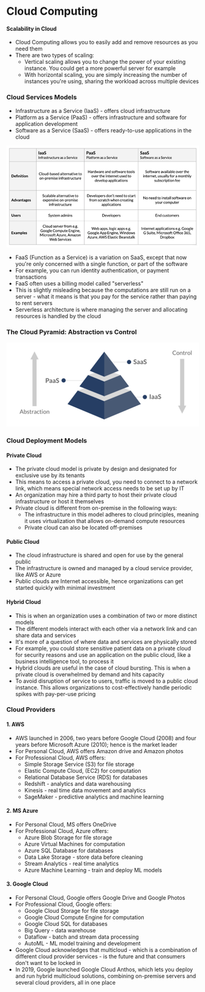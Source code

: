 # Cloud Computing

#### Scalability in Cloud
* Cloud Computing allows you to easily add and remove resources as you need them
* There are two types of scaling:
    * Vertical scaling allows you to change the power of your existing instance. You could get a more powerful server for example
    * With horizontal scaling, you are simply increasing the number of instances you're using, sharing the workload across multiple devices

### Cloud Services Models
* Infrastructure as a Service (IaaS) - offers cloud infrastructure
* Platform as a Service (PaaS) - offers infrastructure and software for application development
* Software as a Service (SaaS) - offers ready-to-use applications in the cloud

![Cloud Services Models](https://github.com/IsaacMwendwa/Data-Engineering-Track-DataCamp/blob/main/Images/Cloud-Services-Models.PNG "Cloud Services Models")

* FaaS (Function as a Service) is a variation on SaaS, except that now you're only concerned with a single function, or part of the software
* For example, you can run identity authentication, or payment transactions
* FaaS often uses a billing model called "serverless"
* This is slightly misleading because the computations are still run on a server - what it means is that you pay for the service rather than paying to rent servers
* Serverless architecture is where managing the server and allocating resources is handled by the cloud 

### The Cloud Pyramid: Abstraction vs Control
![Cloud Pyramid](https://github.com/IsaacMwendwa/Data-Engineering-Track-DataCamp/blob/main/Images/Cloud-Pyramid.PNG "Cloud Pyramid")

### Cloud Deployment Models
#### Private Cloud
* The private cloud model is private by design and designated for exclusive use by its tenants
* This means to access a private cloud, you need to connect to a network link, which means special network access needs to be set up by IT
* An organization may hire a third party to host their private cloud infrastructure or host it themselves
* Private cloud is different from on-premise in the following ways:
   * The infrastructure in this model adheres to cloud principles, meaning it uses virtualization that allows on-demand compute resources
   * Private cloud can also be located off-premises

#### Public Cloud
* The cloud infrastructure is shared and open for use by the general public
* The infrastructure is owned and managed by a cloud service provider, like AWS or Azure
* Public clouds are Internet accessible, hence organizations can get started quickly with minimal investment

#### Hybrid Cloud
* This is when an organization uses a combination of two or more distinct models
* The different models interact with each other via a network link and can share data and services
* It's more of a question of where data and services are physically stored
* For example, you could store sensitive patient data on a private cloud for security reasons and use an application on the public cloud, like a business intelligence tool, to process it
* Hybrid clouds are useful in the case of cloud bursting. This is when a private cloud is overwhelmed by demand and hits capacity
* To avoid disruption of service to users, traffic is moved to a public cloud instance. This allows organizations to cost-effectively handle periodic spikes with pay-per-use pricing

### Cloud Providers
#### 1. AWS
* AWS launched in 2006, two years before Google Cloud (2008) and four years before Microsoft Azure (2010); hence is the market leader
* For Personal Cloud, AWS offers Amazon drive and Amazon photos
* For Professional Cloud, AWS offers:
   * Simple Storage Service (S3) for file storage
   * Elastic Compute Cloud, (EC2) for computation
   * Relational Database Service (RDS) for databases
   * Redshift - analytics and data warehousing
   * Kinesis - real time data movement and analytics
   * SageMaker - predictive analytics and machine learning

#### 2. MS Azure
* For Personal Cloud, MS offers OneDrive
* For Professional Cloud, Azure offers:
   * Azure Blob Storage for file storage
   * Azure Virtual Machines for computation
   * Azure SQL Database for databases
   * Data Lake Storage - store data before cleaning
   * Stream Analytics - real time analytics
   * Azure Machine Learning - train and deploy ML models

#### 3. Google Cloud
* For Personal Cloud, Google offers Google Drive and Google Photos
* For Professional Cloud, Google offers:
   * Google Cloud Storage for file storage
   * Google Cloud Compute Engine for computation
   * Google Cloud SQL for databases
   * Big Query - data warehouse
   * Dataflow - batch and stream data processing
   * AutoML - ML model training and development
* Google Cloud acknowledges that multicloud - which is a combination of different cloud provider services - is the future and that consumers don't want to be locked in
* In 2019, Google launched Google Cloud Anthos, which lets you deploy and run hybrid multicloud solutions, combining on-premise servers and several cloud providers, all in one place
